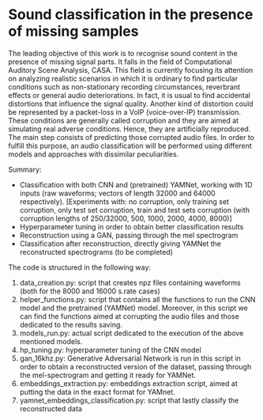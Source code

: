 # Sound classification in the presence of missing samples

The leading objective of this work is to recognise sound content in the presence of missing signal parts. It falls in the field of Computational Auditory Scene Analysis, CASA. This field is currently focusing its attention on analyzing realistic scenarios in which it is ordinary to find particular conditions such as non-stationary recording circumstances, reverbrant effects or general audio deteriorations. In fact, it is usual to find accidental distortions that influence the signal quality. Another kind of distortion could be represented by a packet-loss in a VoIP (voice-over-IP) transmission. These conditions are generally called corruption and they are aimed at simulating real adverse conditions. Hence, they are artificially reproduced. The main step consists of predicting those corrupted audio files. In order to fulfill this purpose, an audio classification will be performed using different models and approaches with dissimilar peculiarities.

Summary:
* Classification with both CNN and (pretrained) YAMNet, working with 1D inputs (raw waveforms; vectors of length 32000 and 64000 respectively).
[Experiments with: no corruption, only training set corruption, only test set corruption, train and test sets corruption (with corruption lengths of 250/32000, 500, 1000, 2000, 4000, 8000)]
* Hyperparameter tuning in order to obtain better classification results 
* Reconstruction using a GAN, passing through the mel spectrogram
* Classification after reconstruction, directly giving YAMNet the reconstructed spectrograms (to be completed) 

The code is structured in the following way:
1. data_creation.py: script that creates npz files containing waveforms (both for the 8000 and 16000 s.rate cases)
2. helper_functions.py: script that contains all the functions to run the CNN model and the pretrained (YAMNet) model. Moreover, in this script we can find the functions aimed at corrupting the audio files and those dedicated to the results saving. 
3. models_run.py: actual script dedicated to the execution of the above mentioned models. 
4. hp_tuning.py: hyperparameter tuning of the CNN model 
5. gan_16khz.py: Generative Adversarial Network is run in this script in order to obtain a reconstructed version of the dataset, passing through the mel-spectrogram and getting it ready for YAMNet. 
6. embeddings_extraction.py: embeddings extraction script, aimed at putting the data in the exact format for YAMnet.
7. yamnet_embeddings_classification.py: script that lastly classify the reconstructed data 
